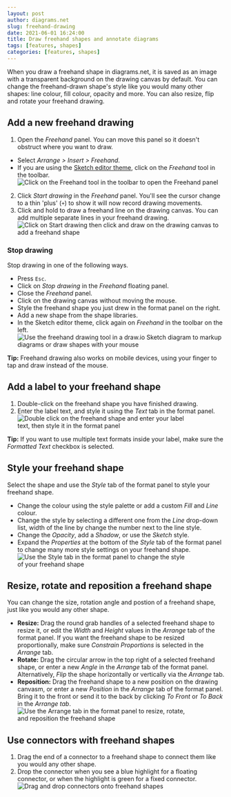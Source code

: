 ```yaml
---
layout: post
author: diagrams.net
slug: freehand-drawing
date: 2021-06-01 16:24:00
title: Draw freehand shapes and annotate diagrams
tags: [features, shapes]
categories: [features, shapes]
---
```


When you draw a freehand shape in diagrams.net, it is saved as an image with a transparent background on the drawing canvas by default. You can change the freehand-drawn shape's style like you would many other shapes: line colour, fill colour, opacity and more. You can also resize, flip and rotate your freehand drawing.

## Add a new freehand drawing 

1. Open the _Freehand_ panel. You can move this panel so it doesn't obstruct where you want to draw.
* Select _Arrange > Insert > Freehand_.
* If you are using the [Sketch editor theme](/blog/diagram-editor-theme.html), click on the _Freehand_ tool in the toolbar.
<br /><img src="/assets/img/blog/sketch-ui-freehand.png" style="width=100%;max-width:500px;height:auto;" alt="Click on the Freehand tool in the toolbar to open the Freehand panel">
2. Click _Start drawing_ in the _Freehand_ panel. You'll see the cursor change to a thin 'plus' (``+``) to show it will now record drawing movements.
3. Click and hold to draw a freehand line on the drawing canvas. You can add multiple separate lines in your freehand drawing.
<br /><img src="/assets/img/blog/freehand-drawing-cursor.png" style="width=100%;max-width:600px;height:auto;" alt="Click on Start drawing then click and draw on the drawing canvas to add a freehand shape">

### Stop drawing

Stop drawing in one of the following ways.
* Press ``Esc``.
* Click on _Stop drawing_ in the _Freehand_ floating panel. 
* Close the _Freehand_ panel.
* Click on the drawing canvas without moving the mouse.
* Style the freehand shape you just drew in the format panel on the right. 
* Add a new shape from the shape libraries.
* In the Sketch editor theme, click again on _Freehand_ in the toolbar on the left.
<br /><img src="/assets/img/blog/sketch-ui-freehand-drawing.gif" style="width=100%;max-width:500px;height:auto;" alt="Use the freehand drawing tool in a draw.io Sketch diagram to markup diagrams or draw shapes with your mouse">

**Tip:** Freehand drawing also works on mobile devices, using your finger to tap and draw instead of the mouse.

## Add a label to your freehand shape

1. Double-click on the freehand shape you have finished drawing. 
2. Enter the label text, and style it using the _Text_ tab in the format panel.
<br /><img src="/assets/img/blog/freehand-shape-label.png" style="width=100%;max-width:400px;height:auto;" alt="Double click on the freehand shape and enter your label text, then style it in the format panel">

**Tip:** If you want to use multiple text formats inside your label, make sure the _Formatted Text_ checkbox is selected. 

## Style your freehand shape 

Select the shape and use the _Style_ tab of the format panel to style your freehand shape. 
* Change the colour using the style palette or add a custom _Fill_ and _Line_ colour.
* Change the style by selecting a different one from the _Line_ drop-down list, width of the line by change the number next to the line style.
* Change the _Opacity_, add a _Shadow_, or use the _Sketch_ style. 
* Expand the _Properties_ at the bottom of the _Style_ tab of the format panel to change many more style settings on your freehand shape.
<br /><img src="/assets/img/blog/freehand-shape-style.png" style="width=100%;max-width:400px;height:auto;" alt="Use the Style tab in the format panel to change the style of your freehand shape">

## Resize, rotate and reposition a freehand shape

You can change the size, rotation angle and postion of a freehand shape, just like you would any other shape. 
* **Resize:** Drag the round grab handles of a selected freehand shape to resize it, or edit the _Width_ and _Height_ values in the _Arrange_ tab of the format panel. If you want the freehand shape to be resized proportionally, make sure _Constrain Proportions_ is selected in the _Arrange_ tab.
* **Rotate:** Drag the circular arrow in the top right of a selected freehand shape, or enter a new _Angle_ in the _Arrange_ tab of the format panel. Alternatively, _Flip_ the shape horizontally or vertically via the _Arrange_ tab.
* **Reposition:** Drag the freehand shape to a new position on the drawing canvasm, or enter a new _Position_ in the _Arrange_ tab of the format panel. Bring it to the front or send it to the back by clicking _To Front_ or _To Back_ in the _Arrange tab_.
<br /><img src="/assets/img/blog/freehand-shape-rotate.png" style="width=100%;max-width:400px;height:auto;" alt="Use the Arrange tab in the format panel to resize, rotate, and reposition the freehand shape">

## Use connectors with freehand shapes

1. Drag the end of a connector to a freehand shape to connect them like you would any other shape. 
2. Drop the connector when you see a blue highlight for a floating connector, or when the highlight is green for a fixed connector.
<br /><img src="/assets/img/blog/freehand-shape-connect.png" style="width=100%;max-width:400px;height:auto;" alt="Drag and drop connectors onto freehand shapes">
